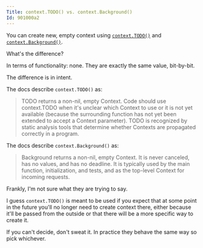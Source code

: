 ```yaml
---
Title: context.TODO() vs. context.Background()
Id: 901000a2
---
```

You can create new, empty context using [`context.TODO()`](https://golang.org/pkg/context/#TODO) and [`context.Background()`](https://golang.org/pkg/context/#Background).

What's the difference?

In terms of functionality: none. They are exactly the same value, bit-by-bit.

The difference is in intent.

The docs describe `context.TODO()` as:

> TODO returns a non-nil, empty Context. Code should use context.TODO when it's unclear which Context to use or it is not yet available (because the surrounding function has not yet been extended to accept a Context parameter). TODO is recognized by static analysis tools that determine whether Contexts are propagated correctly in a program.

The docs describe `context.Background()` as:

> Background returns a non-nil, empty Context. It is never canceled, has no values, and has no deadline. It is typically used by the main function, initialization, and tests, and as the top-level Context for incoming requests.

Frankly, I'm not sure what they are trying to say.

I guess `context.TODO()` is meant to be used if you expect that at some point in the future you'll no longer need to create context there, either because it'll be passed from the outside or that there will be a more specific way to create it.

If you can't decide, don't sweat it. In practice they behave the same way so pick whichever.
